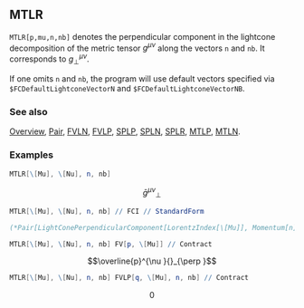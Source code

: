 ## MTLR

`MTLR[p,mu,n,nb]` denotes the perpendicular component in the lightcone decomposition of the metric tensor $g^{\mu \nu}$  along the vectors `n` and `nb`. It corresponds to $g^{\mu \nu}_{\perp}$.

If one omits `n` and `nb`, the program will use default vectors specified via `$FCDefaultLightconeVectorN` and `$FCDefaultLightconeVectorNB`.

### See also

[Overview](Extra/FeynCalc.md), [Pair](Pair.md), [FVLN](FVLN.md), [FVLP](FVLP.md), [SPLP](SPLP.md), [SPLN](SPLN.md), [SPLR](SPLR.md), [MTLP](MTLP.md), [MTLN](MTLN.md).

### Examples

```mathematica
MTLR[\[Mu], \[Nu], n, nb]
```

$$\bar{g}^{\mu \nu }{}_{\perp }$$

```mathematica
MTLR[\[Mu], \[Nu], n, nb] // FCI // StandardForm

(*Pair[LightConePerpendicularComponent[LorentzIndex[\[Mu]], Momentum[n],Momentum[nb]], LightConePerpendicularComponent[LorentzIndex[\[Nu]], Momentum[n], Momentum[nb]]]*)
```

```mathematica
MTLR[\[Mu], \[Nu], n, nb] FV[p, \[Mu]] // Contract
```

$$\overline{p}^{\nu }{}_{\perp }$$

```mathematica
MTLR[\[Mu], \[Nu], n, nb] FVLP[q, \[Mu], n, nb] // Contract
```

$$0$$